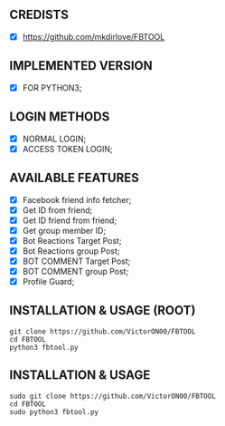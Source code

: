 ## CREDISTS
- [x] https://github.com/mkdirlove/FBTOOL 

## IMPLEMENTED VERSION
- [x] FOR PYTHON3;

## LOGIN METHODS
- [x] NORMAL LOGIN;
- [x] ACCESS TOKEN LOGIN;
  
## AVAILABLE FEATURES
- [x] Facebook friend info fetcher;
- [x] Get ID from friend;
- [x] Get ID friend from friend;
- [x] Get group member ID;
- [x] Bot Reactions Target Post;
- [x] Bot Reactions group Post;
- [x] BOT COMMENT Target Post;
- [x] BOT COMMENT group Post;
- [x] Profile Guard;

## INSTALLATION & USAGE (ROOT)
    git clone https://github.com/VictorON00/FBTOOL
    cd FBTOOL
    python3 fbtool.py
    
## INSTALLATION & USAGE
    sudo git clone https://github.com/VictorON00/FBTOOL
    cd FBTOOL
    sudo python3 fbtool.py
